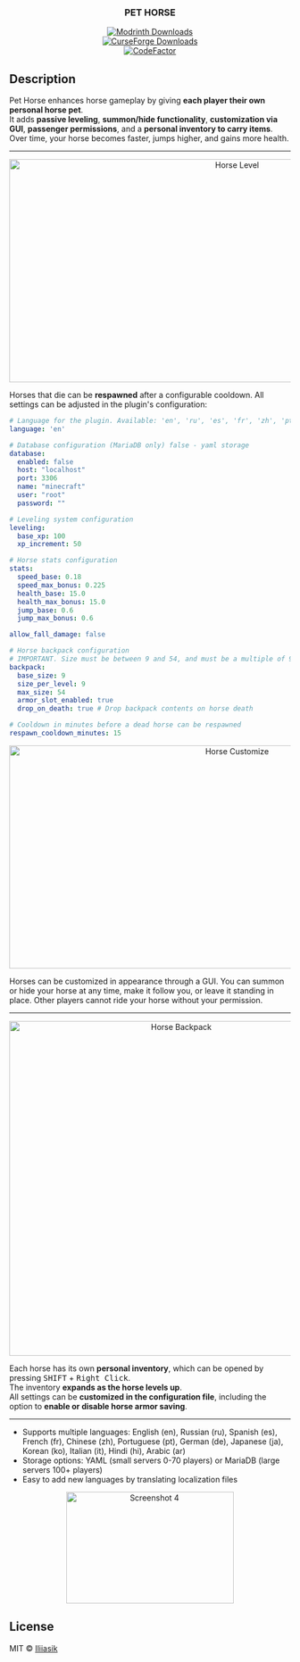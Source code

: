 <h3 align="center">
  PET HORSE
</h3>

<p align="center">
  <a href="https://modrinth.com/plugin/pet-horses">
    <img src="https://img.shields.io/modrinth/dt/pet-horses?color=green&style=for-the-badge&logo=modrinth" alt="Modrinth Downloads"/>
  </a><br>
  <a href="https://www.curseforge.com/minecraft/bukkit-plugins/pet-horses">
    <img src="https://cf.way2muchnoise.eu/full_1347084_downloads.svg" alt="CurseForge Downloads"/>
  </a><br>
  <a href="https://www.codefactor.io/repository/github/iliiasik/pet-horses/overview/main">
    <img src="https://www.codefactor.io/repository/github/iliiasik/pet-horses/badge/main" alt="CodeFactor"/>
  </a>
</p>

## Description

Pet Horse enhances horse gameplay by giving **each player their own personal horse pet**.  
It adds **passive leveling**, **summon/hide functionality**, **customization via GUI**, **passenger permissions**, and a **personal inventory to carry items**.  
Over time, your horse becomes faster, jumps higher, and gains more health.


---

<p align="center">
  <img src="https://github.com/user-attachments/assets/cc6205f3-129a-4f0b-8cd7-2eb907b534e0" width="800" height="400" alt="Horse Level">
</p>



Horses that die can be **respawned** after a configurable cooldown. All settings can be adjusted in the plugin's configuration:

```yaml
# Language for the plugin. Available: 'en', 'ru', 'es', 'fr', 'zh', 'pt', 'de', 'ja', 'ko', 'it', 'hi, 'ar'
language: 'en'

# Database configuration (MariaDB only) false - yaml storage
database:
  enabled: false
  host: "localhost"
  port: 3306
  name: "minecraft"
  user: "root"
  password: ""

# Leveling system configuration
leveling:
  base_xp: 100
  xp_increment: 50

# Horse stats configuration
stats:
  speed_base: 0.18
  speed_max_bonus: 0.225
  health_base: 15.0
  health_max_bonus: 15.0
  jump_base: 0.6
  jump_max_bonus: 0.6

allow_fall_damage: false

# Horse backpack configuration
# IMPORTANT. Size must be between 9 and 54, and must be a multiple of 9
backpack:
  base_size: 9
  size_per_level: 9
  max_size: 54
  armor_slot_enabled: true
  drop_on_death: true # Drop backpack contents on horse death

# Cooldown in minutes before a dead horse can be respawned
respawn_cooldown_minutes: 15
```

<p align="center">
  <img src="https://github.com/user-attachments/assets/94a4f993-d64d-407c-9401-e5c1b49a0f9b" width="800" height="400" alt="Horse Customize">
</p>


Horses can be customized in appearance through a GUI. You can summon or hide your horse at any time, make it follow you, or leave it standing in place. Other players cannot ride your horse without your permission.

---

<p align="center">
  <img src="https://github.com/user-attachments/assets/db600f08-4781-49eb-9b3c-15a3f0ecca1e" width="600" alt="Horse Backpack" />
</p>



Each horse has its own **personal inventory**, which can be opened by pressing <kbd>SHIFT</kbd> + <kbd>Right Click</kbd>.  
The inventory **expands as the horse levels up**.  
All settings can be **customized in the configuration file**, including the option to **enable or disable horse armor saving**.

---

- Supports multiple languages: English (en), Russian (ru), Spanish (es), French (fr), Chinese (zh), Portuguese (pt), German (de), Japanese (ja), Korean (ko), Italian (it), Hindi (hi), Arabic (ar)
- Storage options: YAML (small servers 0-70 players) or MariaDB (large servers 100+ players)
- Easy to add new languages by translating localization files

<p align="center">
<img width="300" height="200" alt="Screenshot 4" src="https://github.com/user-attachments/assets/7e57fccb-b185-4d3b-802d-ad1cc030bea3" />
</p>

## License

MIT © [Iliiasik](https://github.com/Iliiasik)
